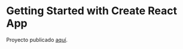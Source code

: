 # Getting Started with Create React App

Proyecto publicado [aquí](https://habit-tracker-ac.herokuapp.com/).

